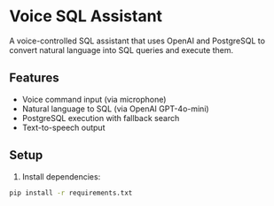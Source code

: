 # Voice SQL Assistant

A voice-controlled SQL assistant that uses OpenAI and PostgreSQL to convert natural language into SQL queries and execute them.

## Features

- Voice command input (via microphone)
- Natural language to SQL (via OpenAI GPT-4o-mini)
- PostgreSQL execution with fallback search
- Text-to-speech output

## Setup

1. Install dependencies:

```bash
pip install -r requirements.txt
